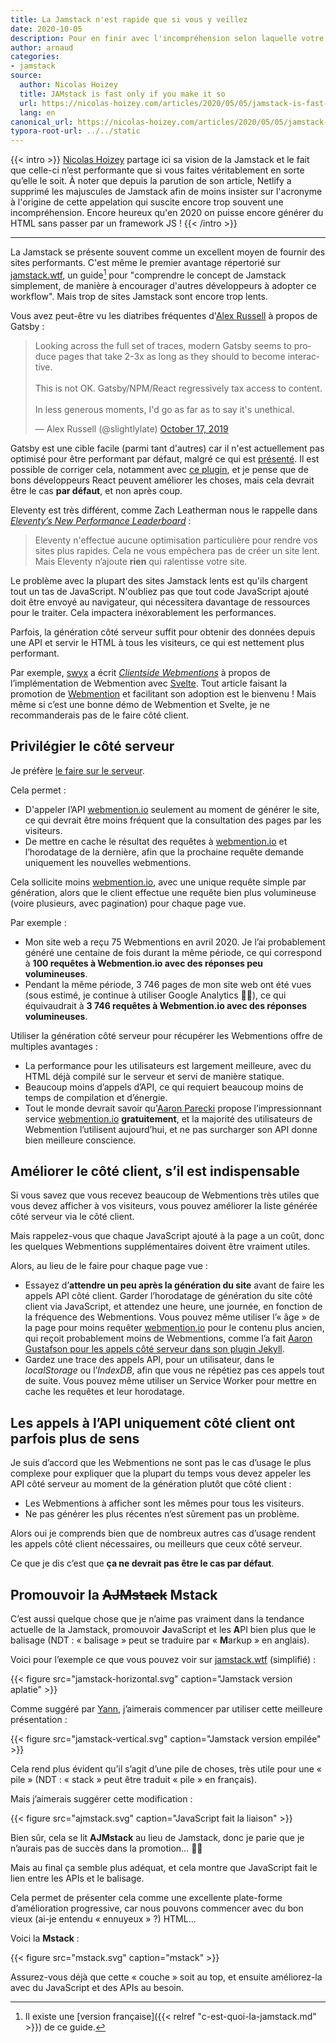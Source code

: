 ```yaml
---
title: La Jamstack n'est rapide que si vous y veillez
date: 2020-10-05
description: Pour en finir avec l'incompréhension selon laquelle votre site statique doit forcément utiliser du JavaScript et des APIs.
author: arnaud
categories:
- jamstack
source:
  author: Nicolas Hoizey
  title: JAMstack is fast only if you make it so
  url: https://nicolas-hoizey.com/articles/2020/05/05/jamstack-is-fast-only-if-you-make-it-so/
  lang: en
canonical_url: https://nicolas-hoizey.com/articles/2020/05/05/jamstack-is-fast-only-if-you-make-it-so/
typora-root-url: ../../static
---
```

{{< intro >}}
[Nicolas Hoizey](https://nicolas-hoizey.com) partage ici sa vision de la Jamstack et le fait que celle-ci n’est performante que si vous faites véritablement en sorte qu’elle le soit. À noter que depuis la parution de son article, Netlify a supprimé les majuscules de Jamstack afin de moins insister sur l'acronyme à l'origine de cette appelation qui suscite encore trop souvent une incompréhension. Encore heureux qu'en 2020 on puisse encore générer du HTML sans passer par un framework JS !
{{< /intro >}}

---

La Jamstack se présente souvent comme un excellent moyen de fournir des sites performants. C'est même le premier avantage répertorié sur [jamstack.wtf](https://jamstack.wtf), un guide[^1] pour "comprendre le concept de Jamstack simplement, de manière à encourager d'autres développeurs à adopter ce workflow". Mais trop de sites Jamstack sont encore trop lents.

Vous avez peut-être vu les diatribes fréquentes d'[Alex Russell](https://infrequently.org) à propos de Gatsby :

<blockquote class="twitter-tweet"><p lang="en" dir="ltr">Looking across the full set of traces, modern Gatsby seems to produce pages that take 2-3x as long as they should to become interactive. <br><br>This is not OK. Gatsby/NPM/React regressively tax access to content.<br><br>In less generous moments, I&#39;d go as far as to say it&#39;s unethical.</p>&mdash; Alex Russell (@slightlylate) <a href="https://twitter.com/slightlylate/status/1184959830819106816">October 17, 2019</a></blockquote><script async src="https://platform.twitter.com/widgets.js" charset="utf-8"></script>

Gatsby est une cible facile (parmi tant d'autres) car il n'est actuellement pas optimisé pour être performant par défaut, malgré ce qui est [présenté](https://store.gatsbyjs.org/product/gatsby-sticker-6-pack). Il est possible de corriger cela, notamment avec [ce plugin](https://www.gatsbyjs.org/packages/gatsby-plugin-no-javascript/), et je pense que de bons développeurs React peuvent améliorer les choses, mais cela devrait être le cas **par défaut**, et non après coup.

Eleventy est très différent, comme Zach Leatherman nous le rappelle dans [_Eleventy’s New Performance Leaderboard_](https://www.zachleat.com/web/performance-dashboard/) :

> Eleventy n'effectue aucune optimisation particulière pour rendre vos sites plus rapides. Cela ne vous empêchera pas de créer un site lent. Mais Eleventy n’ajoute **rien** qui ralentisse votre site.

Le problème avec la plupart des sites Jamstack lents est qu'ils chargent tout un tas de JavaScript. N'oubliez pas que tout code JavaScript ajouté doit être envoyé au navigateur, qui nécessitera davantage de ressources pour le traiter. Cela impactera inéxorablement les performances.

Parfois, la génération côté serveur suffit pour obtenir des données depuis une API et servir le HTML à tous les visiteurs, ce qui est nettement plus performant.

Par exemple, [swyx](https://www.swyx.io) a écrit _[Clientside Webmentions](https://www.swyx.io/writing/clientside-webmentions/)_ à propos de l’implémentation de Webmention avec [Svelte](https://svelte.dev). Tout article faisant la promotion de [Webmention](https://indieweb.org/Webmention) et facilitant son adoption est le bienvenu ! Mais même si c’est une bonne démo de Webmention et Svelte, je ne recommanderais pas de le faire côté client.

## Privilégier le côté serveur

Je préfère [le faire sur le serveur](https://nicolas-hoizey.com/articles/2017/07/27/so-long-disqus-hello-webmentions/#how-does-it-work-on-this-site).

Cela permet :

- D'appeler l’API [webmention.io](http://webmention.io) seulement au moment de générer le site, ce qui devrait être moins fréquent que la consultation des pages par les visiteurs.
- De mettre en cache le résultat des requêtes à [webmention.io](http://webmention.io) et l’horodatage de la dernière, afin que la prochaine requête demande uniquement les nouvelles webmentions.

Cela sollicite moins [webmention.io](http://webmention.io), avec une unique requête simple par génération, alors que le client effectue une requête bien plus volumineuse (voire plusieurs, avec pagination) pour chaque page vue.

Par exemple :

- Mon site web a reçu 75 Webmentions en avril 2020. Je l’ai probablement généré une centaine de fois durant la même période, ce qui correspond à **100 requêtes à Webmention.io avec des réponses peu volumineuses**.
- Pendant la même période, 3 746 pages de mon site web ont été vues (sous estimé, je continue à utiliser Google Analytics 🤷‍♂️), ce qui équivaudrait à **3 746 requêtes à Webmention.io avec des réponses volumineuses**.

Utiliser la génération côté serveur pour récupérer les Webmentions offre de multiples avantages :

- La performance pour les utilisateurs est largement meilleure, avec du HTML déjà compilé sur le serveur et servi de manière statique.
- Beaucoup moins d’appels d’API, ce qui requiert beaucoup moins de temps de compilation et d’énergie.
- Tout le monde devrait savoir qu'[Aaron Parecki](https://aaronparecki.com) propose l’impressionnant service [webmention.io](http://webmention.io) **gratuitement**, et la majorité des utilisateurs de Webmention l’utilisent aujourd’hui, et ne pas surcharger son API donne bien meilleure conscience.

## Améliorer le côté client, s’il est indispensable

Si vous savez que vous recevez beaucoup de Webmentions très utiles que vous devez afficher à vos visiteurs, vous pouvez améliorer la liste générée côté serveur via le côté client.

Mais rappelez-vous que chaque JavaScript ajouté à la page a un coût, donc les quelques Webmentions supplémentaires doivent être vraiment utiles.

Alors, au lieu de le faire pour chaque page vue :

- Essayez d’**attendre un peu après la génération du site** avant de faire les appels API côté client. Garder l’horodatage de génération du site côté client via JavaScript, et attendez une heure, une journée, en fonction de la fréquence des Webmentions. Vous pouvez même utiliser l’« âge » de la page pour moins requêter [webmention.io](http://webmention.io) pour le contenu plus ancien, qui reçoit probablement moins de Webmentions, comme l’a fait [Aaron Gustafson pour les appels côté serveur dans son plugin Jekyll](https://aarongustafson.github.io/jekyll-webmention_io/performance-tuning).
- Gardez une trace des appels API, pour un utilisateur, dans le _localStorage_ ou l’_IndexDB_, afin que vous ne répétiez pas ces appels tout de suite. Vous pouvez même utiliser un Service Worker pour mettre en cache les requêtes et leur horodatage.

## Les appels à l’API uniquement côté client ont parfois plus de sens

Je suis d’accord que les Webmentions ne sont pas le cas d’usage le plus complexe pour expliquer que la plupart du temps vous devez appeler les API côté serveur au moment de la génération plutôt que côté client :

- Les Webmentions à afficher sont les mêmes pour tous les visiteurs.
- Ne pas générer les plus récentes n’est sûrement pas un problème.

Alors oui je comprends bien que de nombreux autres cas d’usage rendent les appels côté client nécessaires, ou meilleurs que ceux côté serveur.

Ce que je dis c’est que **ça ne devrait pas être le cas par défaut**.

## Promouvoir la ~~AJMstack~~ Mstack

C’est aussi quelque chose que je n’aime pas vraiment dans la tendance actuelle de la Jamstack, promouvoir **J**avaScript et les **A**PI bien plus que le balisage (NDT : « balisage » peut se traduire par « **M**arkup » en anglais).

Voici pour l’exemple ce que vous pouvez voir sur [jamstack.wtf](https://jamstack.wtf/) (simplifié) :

{{< figure src="jamstack-horizontal.svg" caption="Jamstack version aplatie" >}}

Comme suggéré par [Yann](https://twitter.com/yann_yinn), j’aimerais commencer par utiliser cette meilleure présentation :

{{< figure src="jamstack-vertical.svg" caption="Jamstack version empilée" >}}

Cela rend plus évident qu’il s’agit d’une pile de choses, très utile pour une « pile » (NDT : « stack » peut être traduit « pile » en français).

Mais j’aimerais suggérer cette modification :

{{< figure src="ajmstack.svg" caption="JavaScript fait la liaison" >}}

Bien sûr, cela se lit **AJMstack** au lieu de Jamstack, donc je parie que je n’aurais pas de succès dans la promotion… 🤷‍♂️

Mais au final ça semble plus adéquat, et cela montre que JavaScript fait le lien entre les APIs et le balisage.

Cela permet de présenter cela comme une excellente plate-forme d’amélioration progressive, car nous pouvons commencer avec du bon vieux (ai-je entendu « ennuyeux » ?) HTML…

Voici la **Mstack** :

{{< figure src="mstack.svg" caption="mstack" >}}

Assurez-vous déjà que cette « couche » soit au top, et ensuite améliorez-la avec du JavaScript et des APIs au besoin.

[^1]: Il existe une [version française]({{< relref "c-est-quoi-la-jamstack.md" >}}) de ce guide.
